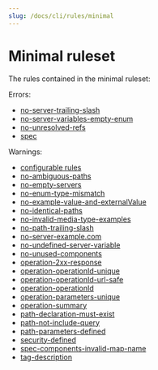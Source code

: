 ```yaml
---
slug: /docs/cli/rules/minimal
---
```


# Minimal ruleset

The rules contained in the minimal ruleset:

Errors:

- [no-server-trailing-slash](./no-server-trailing-slash.md)
- [no-server-variables-empty-enum](./no-server-variables-empty-enum.md)
- [no-unresolved-refs](./no-unresolved-refs.md)
- [spec](./spec.md)

Warnings:

- [configurable rules](./configurable-rules.md)
- [no-ambiguous-paths](./no-ambiguous-paths.md)
- [no-empty-servers](./no-empty-servers.md)
- [no-enum-type-mismatch](./no-enum-type-mismatch.md)
- [no-example-value-and-externalValue](./no-example-value-and-externalValue.md)
- [no-identical-paths](./no-identical-paths.md)
- [no-invalid-media-type-examples](./no-invalid-media-type-examples.md)
- [no-path-trailing-slash](./no-path-trailing-slash.md)
- [no-server-example.com](./no-server-example-com.md)
- [no-undefined-server-variable](./no-undefined-server-variable.md)
- [no-unused-components](./no-unused-components.md)
- [operation-2xx-response](./operation-2xx-response.md)
- [operation-operationId-unique](./operation-operationId-unique.md)
- [operation-operationId-url-safe](./operation-operationId-url-safe.md)
- [operation-operationId](./operation-operationId.md)
- [operation-parameters-unique](./operation-parameters-unique.md)
- [operation-summary](./operation-summary.md)
- [path-declaration-must-exist](./path-declaration-must-exist.md)
- [path-not-include-query](./path-not-include-query.md)
- [path-parameters-defined](./path-parameters-defined.md)
- [security-defined](./security-defined.md)
- [spec-components-invalid-map-name](./spec-components-invalid-map-name.md)
- [tag-description](./tag-description.md)
